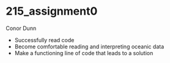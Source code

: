 # 215_assignment0
Conor Dunn
- Successfully read code
- Become comfortable reading and interpreting oceanic data
- Make a functioning line of code that leads to a solution
